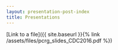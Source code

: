 ```yaml
---
layout: presentation-post-index
title: Presentations
---
```


[Link to a file]({{ site.baseurl }}{% link /assets/files/pcrg_slides_CDC2016.pdf %})
